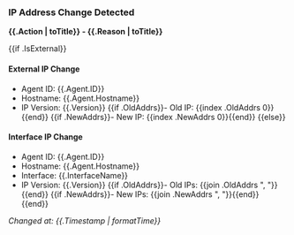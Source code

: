 ### IP Address Change Detected

**{{.Action | toTitle}} - {{.Reason | toTitle}}**

{{if .IsExternal}}
#### External IP Change
- Agent ID: {{.Agent.ID}}
- Hostname: {{.Agent.Hostname}}
- IP Version: {{.Version}}
  {{if .OldAddrs}}- Old IP: {{index .OldAddrs 0}}{{end}}
  {{if .NewAddrs}}- New IP: {{index .NewAddrs 0}}{{end}}
  {{else}}
#### Interface IP Change
- Agent ID: {{.Agent.ID}}
- Hostname: {{.Agent.Hostname}}
- Interface: {{.InterfaceName}}
- IP Version: {{.Version}}
  {{if .OldAddrs}}- Old IPs: {{join .OldAddrs ", "}}{{end}}
  {{if .NewAddrs}}- New IPs: {{join .NewAddrs ", "}}{{end}}
  {{end}}

_Changed at: {{.Timestamp | formatTime}}_
